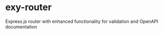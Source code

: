 # exy-router
Express.js router with enhanced functionality for validation and OpenAPI documentation

